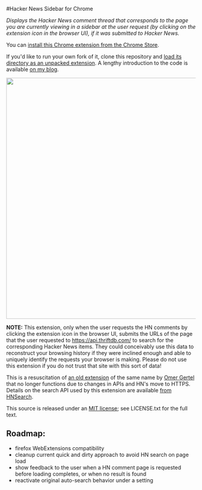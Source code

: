 #Hacker News Sidebar for Chrome

*Displays the Hacker News comment thread that corresponds to the page you are currently viewing in a sidebar at the user request (by clicking on the extension icon in the browser UI), if it was submitted to Hacker News.*

You can [install this Chrome extension from the Chrome Store](https://chrome.google.com/webstore/detail/hacker-news-sidebar/ngljhffenbmdjobakjplnlbfkeabbpma).

If you'd like to run your own fork of it, clone this repository and [load its directory as an unpacked extension](https://developer.chrome.com/extensions/getstarted.html#unpacked).  A lengthy introduction to the code is available [on my blog](http://tedpak.com/2013/03/20/hacker-news-sidebar-a-chrome-extension).

<img src="https://raw.github.com/powerpak/hn-sidebar/master/screenshot-lg.png" width=640/>

**NOTE:** This extension, only when the user requests the HN comments by clicking the extension icon in the browser UI, submits the URLs of the page that the user requested to https://api.thriftdb.com/ to search for the corresponding Hacker News items.  They could conceivably use this data to reconstruct your browsing history if they were inclined enough and able to uniquely identify the requests your browser is making.  Please do not use this extension if you do not trust that site with this sort of data!

This is a resuscitation of [an old extension](https://chrome.google.com/webstore/detail/hacker-news-sidebar/hhedbplnihmkekhgmaoikgfbkjjaocnl?hl=en) of the same name by [Omer Gertel](http://www.omergertel.com) that no longer functions due to changes in APIs and HN's move to HTTPS.  Details on the search API used by this extension are available [from HNSearch](https://www.hnsearch.com/api).

This source is released under an [MIT license](http://en.wikipedia.org/wiki/MIT_license); see LICENSE.txt for the full text.

## Roadmap:

 * firefox WebExtensions compatibility
 * cleanup current quick and dirty approach to avoid HN search on page load
 * show feedback to the user when a HN comment page is requested before loading completes, or when no result is found
 * reactivate original auto-search behavior under a setting
